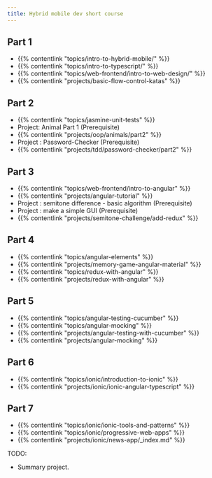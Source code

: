 ```yaml
---
title: Hybrid mobile dev short course
---
```

## Part 1
- {{% contentlink "topics/intro-to-hybrid-mobile/" %}}
- {{% contentlink "topics/intro-to-typescript/" %}}
- {{% contentlink "topics/web-frontend/intro-to-web-design/" %}}
- {{% contentlink "projects/basic-flow-control-katas" %}}

## Part 2
- {{% contentlink "topics/jasmine-unit-tests" %}}
- Project: Animal Part 1 (Prerequisite)
- {{% contentlink "projects/oop/animals/part2" %}}
- Project : Password-Checker (Prerequisite)
- {{% contentlink "projects/tdd/password-checker/part2" %}}

## Part 3

- {{% contentlink "topics/web-frontend/intro-to-angular" %}}
- {{% contentlink "projects/angular-tutorial" %}}
- Project : semitone difference - basic algorithm (Prerequisite)
- Project : make a simple GUI (Prerequisite)
- {{% contentlink "projects/semitone-challenge/add-redux" %}}

## Part 4

- {{% contentlink "topics/angular-elements" %}}
- {{% contentlink "projects/memory-game-angular-material" %}}
- {{% contentlink "topics/redux-with-angular" %}}
- {{% contentlink "projects/redux-with-angular" %}}

## Part 5

- {{% contentlink "topics/angular-testing-cucumber" %}}
- {{% contentlink "topics/angular-mocking" %}}
- {{% contentlink "projects/angular-testing-with-cucumber" %}}
- {{% contentlink "projects/angular-mocking" %}}

## Part 6 

- {{% contentlink "topics/ionic/introduction-to-ionic" %}}
- {{% contentlink "projects/ionic/ionic-angular-typescript" %}}

## Part 7

- {{% contentlink "topics/ionic/ionic-tools-and-patterns" %}}
- {{% contentlink "topics/ionic/progressive-web-apps" %}}
- {{% contentlink "projects/ionic/news-app/_index.md" %}}



TODO:
- Summary project.
